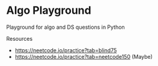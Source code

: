# Algo Playground
Playground for algo and DS questions in Python

Resources 
- https://neetcode.io/practice?tab=blind75
- https://neetcode.io/practice?tab=neetcode150 (Maybe)
